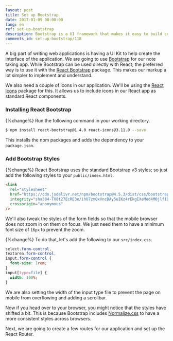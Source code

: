 ```yaml
---
layout: post
title: Set up Bootstrap
date: 2017-01-09 00:00:00
lang: en
ref: set-up-bootstrap
description: Bootstrap is a UI framework that makes it easy to build consistent responsive web apps. We are going to use Bootstrap with our React.js project using the React Bootstrap and the Bootstrap icons from the React Icons package. React Bootstrap and React Icons allow you to use them as standard React components.
comments_id: set-up-bootstrap/118
---
```


A big part of writing web applications is having a UI Kit to help create the interface of the application. We are going to use [Bootstrap](http://getbootstrap.com) for our note taking app. While Bootstrap can be used directly with React; the preferred way is to use it with the [React Bootstrap](https://react-bootstrap.github.io) package. This makes our markup a lot simpler to implement and understand.

We also need a couple of icons in our application. We'll be using the [React Icons](https://react-icons.github.io/react-icons/) package for this. It allows us to include icons in our React app as standard React components.

### Installing React Bootstrap

{%change%} Run the following command in your working directory.

``` bash
$ npm install react-bootstrap@1.4.0 react-icons@3.11.0 --save
```

This installs the npm packages and adds the dependency to your `package.json`.

### Add Bootstrap Styles

{%change%} React Bootstrap uses the standard Bootstrap v3 styles; so just add the following styles to your `public/index.html`.

``` html
<link
  rel="stylesheet"
  href="https://cdn.jsdelivr.net/npm/bootstrap@4.5.3/dist/css/bootstrap.min.css"
  integrity="sha384-TX8t27EcRE3e/ihU7zmQxVncDAy5uIKz4rEkgIXeMed4M0jlfIDPvg6uqKI2xXr2"
  crossorigin="anonymous"
/>
```

We'll also tweak the styles of the form fields so that the mobile browser does not zoom in on them on focus. We just need them to have a minimum font size of `16px` to prevent the zoom.

{%change%} To do that, let's add the following to our `src/index.css`.

``` css
select.form-control,
textarea.form-control,
input.form-control {
  font-size: 1rem;
}
input[type=file] {
  width: 100%;
}
```

We are also setting the width of the input type file to prevent the page on mobile from overflowing and adding a scrollbar.

Now if you head over to your browser, you might notice that the styles have shifted a bit. This is because Bootstrap includes [Normalize.css](http://necolas.github.io/normalize.css/) to have a more consistent styles across browsers.

Next, we are going to create a few routes for our application and set up the React Router.

